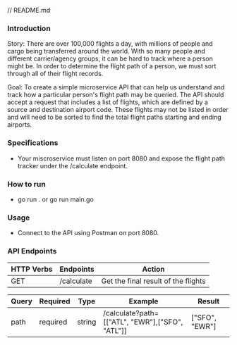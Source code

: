// README.md
### Introduction
Story: There are over 100,000 flights a day, with millions of people and cargo being transferred around the world. With so many people and different carrier/agency groups, it can be hard to track where a person might be. In order to determine the flight path of a person, we must sort through all of their flight records.

Goal: To create a simple microservice API that can help us understand and track how a particular person's flight path may be queried. The API should accept a request that includes a list of flights, which are defined by a source and destination airport code. These flights may not be listed in order and will need to be sorted to find the total flight paths starting and ending airports.

### Specifications
* Your miscroservice must listen on port 8080 and expose the flight path tracker under the /calculate endpoint.

### How to run
* go run . or go run main.go

### Usage
* Connect to the API using Postman on port 8080.

### API Endpoints
| HTTP Verbs | Endpoints | Action | 
| --- | --- | --- |
| GET | /calculate | Get the final result of the flights  |

| Query | Required | Type | Example | Result |
| --- | --- | --- | --- | --- |
| path | required | string | /calculate?path=[["ATL", "EWR"],["SFO", "ATL"]] | ["SFO", "EWR"] |